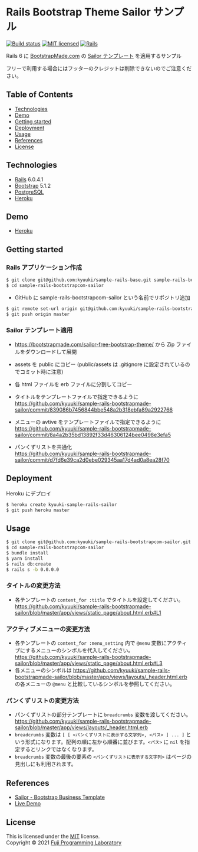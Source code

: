 Rails Bootstrap Theme Sailor サンプル
=====================================

[![Build status][shield-build]](#)
[![MIT licensed][shield-license]](#)
[![Rails][shield-rails]][rails]

Rails 6 に [BootstrapMade.com][bootstrapmade] の [Sailor テンプレート](https://bootstrapmade.com/sailor-free-bootstrap-theme/) を適用するサンプル

フリーで利用する場合にはフッターのクレジットは削除できないのでご注意ください。

## Table of Contents

* [Technologies](#technologies)
* [Demo](#demo)
* [Getting started](#getting-started)
* [Deployment](#deployment)
* [Usage](#usage)
* [References](#references)
* [License](#license)

## Technologies

* [Rails][rails] 6.0.4.1
* [Bootstrap](https://getbootstrap.com/) 5.1.2
* [PostgreSQL][postgresql]
* [Heroku][heroku]

## Demo

* [Heroku](https://kyuuki-sample-rails-sailor.herokuapp.com)

## Getting started

### Rails アプリケーション作成

```sh
$ git clone git@github.com:kyuuki/sample-rails-base.git sample-rails-bootstrapcom-sailor
$ cd sample-rails-bootstrapcom-sailor
```

- GitHub に sample-rails-bootstrapcom-sailor という名前でリポジトリ追加

```sh
$ git remote set-url origin git@github.com:kyuuki/sample-rails-bootstrapcom-sailor.git
$ git push origin master
```

### Sailor テンプレート適用

- https://bootstrapmade.com/sailor-free-bootstrap-theme/ から Zip ファイルをダウンロードして展開

- assets を public にコピー (public/assets は .gitignore に設定されているのでコミット時に注意)

- 各 html ファイルを erb ファイルに分割してコピー

- タイトルをテンプレートファイルで指定できるように  
  https://github.com/kyuuki/sample-rails-bootstrapmade-sailor/commit/839086b7456844bbe548a2b318ebfa89a2922766

- メニューの avtive をテンプレートファイルで指定できるように  
  https://github.com/kyuuki/sample-rails-bootstrapmade-sailor/commit/8a4a2b35bd13892f33d46306124bee0498e3efa5

- パンくずリストを共通化  
  https://github.com/kyuuki/sample-rails-bootstrapmade-sailor/commit/d7fd6e39ca2d0ebe029345aa17d4ad0a8ea28f70

## Deployment

Heroku にデプロイ

```sh
$ heroku create kyuuki-sample-rails-sailor
$ git push heroku master
```
<!-- $ heroku run rake db:migrate (今回は不要) -->

## Usage

```sh
$ git clone git@github.com:kyuuki/sample-rails-bootstrapcom-sailor.git
$ cd sample-rails-bootstrapcom-sailor
$ bundle install
$ yarn install
$ rails db:create
$ rails s -b 0.0.0.0
```
<!-- $ rails db:migrate (今回は不要) -->

### タイトルの変更方法

- 各テンプレートの `content_for :title` でタイトルを設定してください。  
  https://github.com/kyuuki/sample-rails-bootstrapmade-sailor/blob/master/app/views/static_page/about.html.erb#L1

### アクティブメニューの変更方法

- 各テンプレートの `content_for :menu_setting` 内で `@menu` 変数にアクティブにするメニューのシンボルを代入してください。  
  https://github.com/kyuuki/sample-rails-bootstrapmade-sailor/blob/master/app/views/static_page/about.html.erb#L3
- 各メニューのシンボルは https://github.com/kyuuki/sample-rails-bootstrapmade-sailor/blob/master/app/views/layouts/_header.html.erb の各メニューの `@menu` と比較しているシンボルを参照してください。

### パンくずリストの変更方法

- パンくずリストの部分テンプレートに `breadcrumbs` 変数を渡してください。  
  https://github.com/kyuuki/sample-rails-bootstrapmade-sailor/blob/master/app/views/layouts/_header.html.erb
- `breadcrumbs` 変数は `[ [ <パンくずリストに表示する文字列>, <パス> ] ... ]` という形式になります。配列の順に左から順番に並びます。`<パス>` に `nil` を指定するとリンクではなくなります。
- `breadcrumbs` 変数の最後の要素の `<パンくずリストに表示する文字列>` はページの見出しにも利用されます。

## References

* [Sailor - Bootstrap Business Template](https://bootstrapmade.com/sailor-free-bootstrap-theme/)
* [Live Demo](https://bootstrapmade.com/demo/Sailor/)

## License

This is licensed under the [MIT](https://choosealicense.com/licenses/mit/) license.  
Copyright &copy; 2021 [Fuji Programming Laboratory](https://fuji-labo.com/)



[rails]: https://rubyonrails.org/
[postgresql]: https://www.postgresql.org/
[heroku]: https://www.heroku.com/home
[bootstrapmade]: https://bootstrapmade.com/

[shield-build]: https://img.shields.io/badge/build-passing-brightgreen.svg
[shield-license]: https://img.shields.io/badge/license-MIT-blue.svg
[shield-rails]: https://img.shields.io/badge/-Rails-CC0000.svg?logo=ruby-on-rails&style=flat
